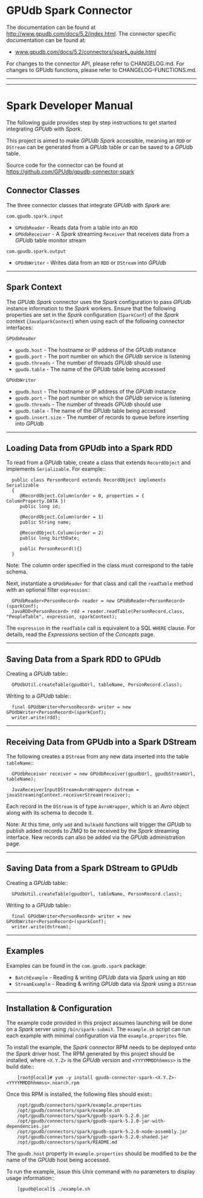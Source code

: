 GPUdb Spark Connector
======================

The documentation can be found at http://www.gpudb.com/docs/5.2/index.html. The connector specific documentation can be found at:

*   www.gpudb.com/docs/5.2/connectors/spark_guide.html

For changes to the connector API, please refer to CHANGELOG.md.  For changes to GPUdb functions, please refer to CHANGELOG-FUNCTIONS.md.

-----

-----


Spark Developer Manual
======================

The following guide provides step by step instructions to get started integrating *GPUdb* with *Spark*.

This project is aimed to make *GPUdb Spark* accessible, meaning an ``RDD`` or ``DStream`` can be generated from a *GPUdb* table or can be saved to a *GPUdb* table.

Source code for the connector can be found at https://github.com/GPUdb/gpudb-connector-spark


Connector Classes
-----------------

The three connector classes that integrate *GPUdb* with *Spark* are:

``com.gpudb.spark.input``

* ``GPUdbReader`` - Reads data from a table into an ``RDD``
* ``GPUdbReceiver`` - A *Spark* streaming ``Receiver`` that receives data from a *GPUdb* table monitor stream

``com.gpudb.spark.output``

* ``GPUdbWriter`` - Writes data from an ``RDD`` or ``DStream`` into *GPUdb*


-----


Spark Context
-------------

The *GPUdb Spark* connector uses the *Spark* configuration to pass *GPUdb* instance information to the *Spark* workers. Ensure that the following properties are set in the *Spark* configuration (``SparkConf``) of the *Spark* context (``JavaSparkContext``) when using each of the following connector interfaces:

``GPUdbReader``

* ``gpudb.host`` - The hostname or IP address of the *GPUdb* instance
* ``gpudb.port`` - The port number on which the *GPUdb* service is listening
* ``gpudb.threads`` - The number of threads *GPUdb* should use
* ``gpudb.table`` - The name of the *GPUdb* table being accessed

``GPUdbWriter``

* ``gpudb.host`` - The hostname or IP address of the *GPUdb* instance
* ``gpudb.port`` - The port number on which the *GPUdb* service is listening
* ``gpudb.threads`` - The number of threads *GPUdb* should use
* ``gpudb.table`` - The name of the *GPUdb* table being accessed
* ``gpudb.insert.size`` - The number of records to queue before inserting into *GPUdb*


-----


Loading Data from GPUdb into a Spark RDD
----------------------------------------

To read from a *GPUdb* table, create a class that extends ``RecordObject`` and implements ``Serializable``. For example::

      public class PersonRecord extends RecordObject implements Serializable
      {
         @RecordObject.Column(order = 0, properties = { ColumnProperty.DATA })
         public long id;

         @RecordObject.Column(order = 1) 
         public String name;        

         @RecordObject.Column(order = 2) 
         public long birthDate;   

         public PersonRecord(){}
      }


Note: The column order specified in the class must correspond to the table schema.

Next, instantiate a ``GPUdbReader`` for that class and call the ``readTable`` method with an optional filter ``expression``::

      GPUdbReader<PersonRecord> reader = new GPUdbReader<PersonRecord>(sparkConf);
      JavaRDD<PersonRecord> rdd = reader.readTable(PersonRecord.class, "PeopleTable", expression, sparkContext);

The ``expression`` in the ``readTable`` call is equivalent to a SQL ``WHERE`` clause.  For details, read the *Expressions* section of the *Concepts* page.


-----


Saving Data from a Spark RDD to GPUdb
-------------------------------------
Creating a *GPUdb* table::

      GPUdbUtil.createTable(gpudbUrl, tableName, PersonRecord.class);

Writing to a *GPUdb* table::

      final GPUdbWriter<PersonRecord> writer = new GPUdbWriter<PersonRecord>(sparkConf);
      writer.write(rdd);


-----


Receiving Data from GPUdb into a Spark DStream
----------------------------------------------
The following creates a ``DStream`` from any new data inserted into the table ``tableName``::

      GPUdbReceiver receiver = new GPUdbReceiver(gpudbUrl, gpudbStreamUrl, tableName);

      JavaReceiverInputDStream<AvroWrapper> dstream = javaStreamingContext.receiverStream(receiver);

Each record in the ``DStream`` is of type ``AvroWrapper``, which is an *Avro* object along with its schema to decode it.

Note:  At this time, only ``add`` and ``bulkadd`` functions will trigger the *GPUdb* to publish added records to *ZMQ* to be received by the *Spark* streaming interface.  New records can also be added via the *GPUdb* administration page.


-----


Saving Data from a Spark DStream to GPUdb
-----------------------------------------
Creating a *GPUdb* table::

      GPUdbUtil.createTable(gpudbUrl, tableName, PersonRecord.class);

Writing to a *GPUdb* table::

      final GPUdbWriter<PersonRecord> writer = new GPUdbWriter<PersonRecord>(sparkConf);
      writer.write(dstream);


-----


Examples
--------

Examples can be found in the ``com.gpudb.spark`` package:

* ``BatchExample`` - Reading & writing *GPUdb* data via *Spark* using an ``RDD``
* ``StreamExample`` - Reading & writing *GPUdb* data via *Spark* using a ``DStream``


-----


Installation & Configuration
----------------------------

The example code provided in this project assumes launching will be done on a *Spark* server using ``/bin/spark-submit``.  The ``example.sh`` script can run each example with minimal configuration via the ``example.properites`` file.

To install the example, the *Spark* connector RPM needs to be deployed onto the *Spark* driver host.  The RPM generated by this project should be installed, where ``<X.Y.Z>`` is the *GPUdb* version and ``<YYYYMMDDhhmmss>`` is the build date::

        [root@local]# yum -y install gpudb-connector-spark-<X.Y.Z>-<YYYYMMDDhhmmss>.noarch.rpm

Once this RPM is installed, the following files should exist::

        /opt/gpudb/connectors/spark/example.properties
        /opt/gpudb/connectors/spark/example.sh
        /opt/gpudb/connectors/spark/gpudb-spark-5.2.0.jar
        /opt/gpudb/connectors/spark/gpudb-spark-5.2.0-jar-with-dependencies.jar
        /opt/gpudb/connectors/spark/gpudb-spark-5.2.0-node-assembly.jar
        /opt/gpudb/connectors/spark/gpudb-spark-5.2.0-shaded.jar
        /opt/gpudb/connectors/spark/README.md

The ``gpudb.host`` property in ``example.properties`` should be modified to be the name of the *GPUdb* host being accessed.

To run the example, issue this *Unix* command with no parameters to display usage information::

        [gpudb@local]$ ./example.sh

